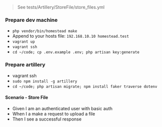 > See tests/Artillery/StoreFile/store_files.yml
### Prepare dev machine
- `php vendor/bin/homestead make`
 - Append to your hosts file: `192.168.10.10 homestead.test`
- `vagrant up`
- `vagrant ssh`
- `cd ~/code; cp .env.example .env; php artisan key:generate`

### Prepare artillery
- vagrant ssh
- `sudo npm install -g artillery`
- `cd ~/code; php artisan migrate; npm install faker traverse dotenv`

#### Scenario - Store File
- Given I am an authenticated user with basic auth
- When I a make a request to upload a file
- Then I see a successful response